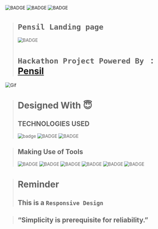 ![BADGE](https://img.shields.io/badge/HACKATHON-PROJECT-lightgrey)
![BADGE](https://img.shields.io/badge/LCO--INEURON-HITESH%20CHOUDHARY-lightgrey)
![BADGE](https://img.shields.io/badge/INEURON-FULL--STACK--JAVASCRIPT--WEBDEVELOPMENT-lightgrey)

># `Pensil Landing page`
>![BADGE](https://img.shields.io/badge/MADE%20WITH%20FUN%20BY-BRIJESH%20VADALIA-blue)
># `Hackathon Project Powered By ` : [Pensil](https://www.pensil.in/ "Pensil")

![Gif](https://c.tenor.com/THnFbCn70McAAAAC/microsoft-hackathon-hackathon.gif)




># Designed With 😇
>## TECHNOLOGIES USED 
>![badge](https://img.shields.io/badge/HTML5-HTML5-orange)
![BADGE](https://img.shields.io/badge/CSS3-CSS3-blue)
![BADGE](https://img.shields.io/badge/JAVASCRIPT-JS-yellow)

>## Making Use of Tools
>![BADGE](https://img.shields.io/badge/GOOGLE-CHROME-blue)
>![BADGE](https://img.shields.io/badge/GIT-HUB-lightgrey)
>![BADGE](https://img.shields.io/badge/VS-CODE-blue)
>![BADGE](https://img.shields.io/badge/GIT-GIT-orange)
>![BADGE](https://img.shields.io/badge/NETLIFY-NETLIFY-blue)
>![BADGE](https://img.shields.io/badge/TAILWIND-CSS-blue)

># Reminder
>## This is a `Responsive Design`


>## “Simplicity is prerequisite for reliability.”
